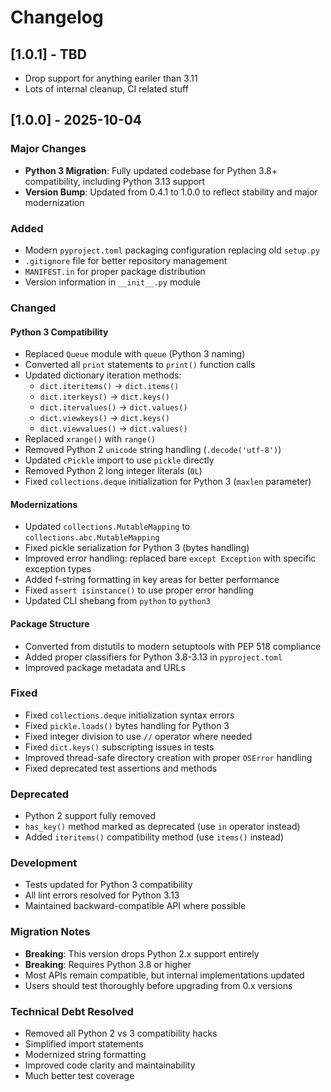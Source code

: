 # Changelog

## [1.0.1] - TBD
- Drop support for anything eariler than 3.11
- Lots of internal cleanup, CI related stuff


## [1.0.0] - 2025-10-04

### Major Changes
- **Python 3 Migration**: Fully updated codebase for Python 3.8+ compatibility, including Python 3.13 support
- **Version Bump**: Updated from 0.4.1 to 1.0.0 to reflect stability and major modernization

### Added
- Modern `pyproject.toml` packaging configuration replacing old `setup.py`
- `.gitignore` file for better repository management  
- `MANIFEST.in` for proper package distribution
- Version information in `__init__.py` module

### Changed
#### Python 3 Compatibility
- Replaced `Queue` module with `queue` (Python 3 naming)
- Converted all `print` statements to `print()` function calls
- Updated dictionary iteration methods:
  - `dict.iteritems()` → `dict.items()`
  - `dict.iterkeys()` → `dict.keys()`
  - `dict.itervalues()` → `dict.values()`
  - `dict.viewkeys()` → `dict.keys()`
  - `dict.viewvalues()` → `dict.values()`
- Replaced `xrange()` with `range()`
- Removed Python 2 `unicode` string handling (`.decode('utf-8')`)
- Updated `cPickle` import to use `pickle` directly
- Removed Python 2 long integer literals (`0L`)
- Fixed `collections.deque` initialization for Python 3 (`maxlen` parameter)

#### Modernizations
- Updated `collections.MutableMapping` to `collections.abc.MutableMapping`
- Fixed pickle serialization for Python 3 (bytes handling)
- Improved error handling: replaced bare `except Exception` with specific exception types
- Added f-string formatting in key areas for better performance
- Fixed `assert isinstance()` to use proper error handling
- Updated CLI shebang from `python` to `python3`

#### Package Structure
- Converted from distutils to modern setuptools with PEP 518 compliance
- Added proper classifiers for Python 3.8-3.13 in `pyproject.toml`
- Improved package metadata and URLs

### Fixed
- Fixed `collections.deque` initialization syntax errors
- Fixed `pickle.loads()` bytes handling for Python 3
- Fixed integer division to use `//` operator where needed
- Fixed `dict.keys()` subscripting issues in tests
- Improved thread-safe directory creation with proper `OSError` handling
- Fixed deprecated test assertions and methods

### Deprecated
- Python 2 support fully removed
- `has_key()` method marked as deprecated (use `in` operator instead)
- Added `iteritems()` compatibility method (use `items()` instead)

### Development
- Tests updated for Python 3 compatibility
- All lint errors resolved for Python 3.13
- Maintained backward-compatible API where possible

### Migration Notes
- **Breaking**: This version drops Python 2.x support entirely
- **Breaking**: Requires Python 3.8 or higher
- Most APIs remain compatible, but internal implementations updated
- Users should test thoroughly before upgrading from 0.x versions

### Technical Debt Resolved
- Removed all Python 2 vs 3 compatibility hacks
- Simplified import statements
- Modernized string formatting
- Improved code clarity and maintainability
- Much better test coverage